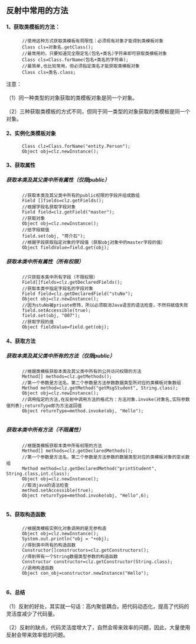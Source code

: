 反射中常用的方法
--------------------
#### 1、获取类模板的方法：
````
      //使用这种方式获取类模板有局限性：必须现有对象才能得到类模板对象
      Class cls=对象名.getClass();
      //最常用的，只要知道完全限定名(包名+类名)字符串即可获取类模板对象
      Class cls=Class.forName(包名+类名的字符串);
      //最简单,也比较常用，但必须指定类名才能获取类模板对象
      Class cls=类名.class;
````
 注意：<br>  
 （1）同一种类型的对象获取的类模板对象是同一个对象。<br>  
 （2）三种获取类模板的方式不同，但同于同一类型的对象获取的类模板是同一个对象。<br>  
#### 2、实例化类模板对象
````
      Class clz=Class.forName("entity.Person");
      Object obj=clz.newInstance();
`````
#### 3、获取属性
##### 获取本类及其父类中所有属性（仅限public）
`````
      //获取本类及其父类中所有的public权限的字段并组成数组
      Field []fields=clz.getFields();
      //根据字段名获取字段对象
      Field field=clz.getField("master");
      //获取对象
      Object obj=clz.newInstance();
      //给字段赋值 
      field.set(obj, "蒋介石");
      //根据字段获取指定对象的字段值（获取obj对象中的master字段的值）
      Object fieldValue=field.get(obj);
`````
##### 获取本类中所有属性（所有权限）
````
      //只获取本类中所有字段（不限权限）
      Field[]fields=clz.getDeclaredFields();
      //获取本类中指定字段名的字段对象
      Field field=clz.getDeclaredField("stuNo");
      Object obj=clz.newInstance();
      //因为stuNo被private修饰，所以必须取消Java语言的语法检查，不然将赋值失败
      field.setAccessible(true);
      field.set(obj, "007");
      //获取字段的值
      Object fieldValue=field.get(obj);

````
#### 4、获取方法
##### 获取本类及其父类中所有的方法（仅限public）
``````
      //根据类模板获取本类及其父类中所有的公共访问权限的方法
      Method[] methods=clz.getMethods();
      //第一个参数是方法名，第二个参数是方法参数数据类型所对应的类模板对象数组
      Method method=clz.getMethod("getMsgStudent", String.class);
      Object obj=clz.newInstance();
      //调用指定的方法,在反射中调用方法的格式为：方法对象.invoke(对象名,实际参数值列表);returnType即为方法返回值
      Object returnType=method.invoke(obj, "Hello");
			
``````
##### 获取本类中所有方法（不限属性）
```
      //根据类模板获取本类中所有权限的方法
      Method[] methods=clz.getDeclaredMethods();
      //第一个参数是方法名，第二个参数是方法参数的数据类型对应的类模板对象的变长数组
      Method method=clz.getDeclaredMethod("printStudent", String.class,int.class);
      Object obj=clz.newInstance();
      //取消java的语法检查
      method.setAccessible(true);
      Object returnType=method.invoke(obj, "Hello",6);
    
```
#### 5、获取构造函数
```
      //根据类模板实例化对象调用的是无参构造
      Object obj=clz.newInstance();
      System.out.println("obj = "+obj);
      //得到类中所有的构造函数
      Constructor[]constructors=clz.getConstructors();
      //得到带有一个String数据类型参数的构造函数
      Constructor constructor=clz.getConstructor(String.class);
      //调用构造函数
      Object con_obj=constructor.newInstance("Hello");
      

```

#### 6、总结
（1）反射的好处，其实就一句话：高内聚低耦合。把代码动态化，提高了代码的灵活度减少了代码量。<br>  
（2）反射的缺点，代码灵活度增大了，自然会带来效率的问题，因此，大量使用反射会带来效率低的问题。<br>  




























